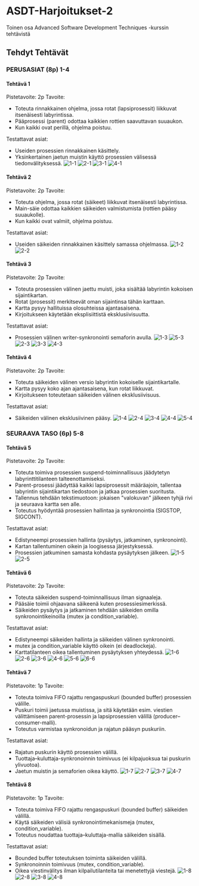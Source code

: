 # ASDT-Harjoitukset-2
Toinen osa Advanced Software Development Techniques -kurssin tehtävistä

## Tehdyt Tehtävät
### PERUSASIAT (8p) 1-4

#### Tehtävä 1
Pistetavoite: 2p
Tavoite:
- Toteuta rinnakkainen ohjelma, jossa rotat (lapsiprosessit) liikkuvat itsenäisesti labyrintissa.
- Pääprosessi (parent) odottaa kaikkien rottien saavuttavan suuaukon.
- Kun kaikki ovat perillä, ohjelma poistuu.

Testattavat asiat:
- Useiden prosessien rinnakkainen käsittely.
- Yksinkertainen jaetun muistin käyttö prosessien välisessä tiedonvälityksessä.
![1-1](kuvat/1-1.png)
![2-1](kuvat/2-1.png)
![3-1](kuvat/3-1.png)
![4-1](kuvat/4-1.png)

#### Tehtävä 2
Pistetavoite: 2p
Tavoite:
- Toteuta ohjelma, jossa rotat (säikeet) liikkuvat itsenäisesti labyrintissa.
- Main-säie odottaa kaikkien säikeiden valmistumista (rottien pääsy suuaukolle).
- Kun kaikki ovat valmiit, ohjelma poistuu.

Testattavat asiat:
- Useiden säikeiden rinnakkainen käsittely samassa ohjelmassa.
![1-2](kuvat/1-2.png)
![2-2](kuvat/2-2.png)

#### Tehtävä 3
Pistetavoite: 2p
Tavoite:
- Toteuta prosessien välinen jaettu muisti, joka sisältää labyrintin kokoisen sijaintikartan.
- Rotat (prosessit) merkitsevät oman sijaintinsa tähän karttaan.
- Kartta pysyy hallituissa olosuhteissa ajantasaisena.
- Kirjoitukseen käytetään eksplisiittistä eksklusiivisuutta.

Testattavat asiat:
- Prosessien välinen writer-synkronointi semaforin avulla.
![1-3](kuvat/1-3.png)
![5-3](kuvat/5-3.png)
![2-3](kuvat/2-3.png)
![3-3](kuvat/3-3.png)
![4-3](kuvat/4-3.png)

#### Tehtävä 4
Pistetavoite: 2p
Tavoite:
- Toteuta säikeiden välinen versio labyrintin kokoiselle sijaintikartalle.
- Kartta pysyy koko ajan ajantasaisena, kun rotat liikkuvat.
- Kirjoitukseen toteutetaan säikeiden välinen eksklusiivisuus.

Testattavat asiat:
- Säikeiden välinen eksklusiivinen pääsy.
![1-4](kuvat/1-4.png)
![2-4](kuvat/2-4.png)
![3-4](kuvat/3-4.png)
![4-4](kuvat/4-4.png)
![5-4](kuvat/5-4.png)

### SEURAAVA TASO (6p) 5-8

#### Tehtävä 5
Pistetavoite: 2p
Tavoite:
- Toteuta toimiva prosessien suspend-toiminnallisuus jäädytetyn labyrinttitilanteen talteenottamiseksi.
- Parent-prosessi jäädyttää kaikki lapsiprosessit määräajoin, tallentaa labyrintin sijaintikartan tiedostoon ja jatkaa prosessien suoritusta.
- Tallennus tehdään tekstimuotoon: jokaisen "valokuvan" jälkeen tyhjä rivi ja seuraava kartta sen alle.
- Toteutus hyödyntää prosessien hallintaa ja synkronointia (SIGSTOP, SIGCONT).

Testattavat asiat:
- Edistyneempi prosessien hallinta (pysäytys, jatkaminen, synkronointi).
- Kartan tallentuminen oikein ja loogisessa järjestyksessä.
- Prosessien jatkuminen samasta kohdasta pysäytyksen jälkeen.
![1-5](kuvat/1-5.png)
![2-5](kuvat/2-5.png)

#### Tehtävä 6
Pistetavoite: 2p
Tavoite:
- Toteuta säikeiden suspend-toiminnallisuus ilman signaaleja.
- Pääsäie toimii ohjaavana säikeenä kuten prosessiesimerkissä.
- Säikeiden pysäytys ja jatkaminen tehdään säikeiden omilla synkronointikeinoilla (mutex ja condition_variable).

Testattavat asiat:
- Edistyneempi säikeiden hallinta ja säikeiden välinen synkronointi.
- mutex ja condition_variable käyttö oikein (ei deadlockeja).
- Karttatilanteen oikea tallentuminen pysäytyksen yhteydessä.
![1-6](kuvat/1-6.png)
![2-6](kuvat/2-6.png)
![3-6](kuvat/3-6.png)
![4-6](kuvat/4-6.png)
![5-6](kuvat/5-6.png)
![6-6](kuvat/6-6.png)

#### Tehtävä 7
Pistetavoite: 1p
Tavoite:
- Toteuta toimiva FIFO rajattu rengaspuskuri (bounded buffer) prosessien välille.
- Puskuri toimii jaetussa muistissa, ja sitä käytetään esim. viestien välittämiseen parent-prosessin ja lapsiprosessien välillä (producer–consumer-malli).
- Toteutus varmistaa synkronoidun ja rajatun pääsyn puskuriin.

Testattavat asiat:
- Rajatun puskurin käyttö prosessien välillä.
- Tuottaja–kuluttaja-synkronoinnin toimivuus (ei kilpajuoksua tai puskurin ylivuotoa).
- Jaetun muistin ja semaforien oikea käyttö.
![1-7](kuvat/1-7.png)
![2-7](kuvat/2-7.png)
![3-7](kuvat/3-7.png)
![4-7](kuvat/4-7.png)

#### Tehtävä 8
Pistetavoite: 1p
Tavoite:
- Toteuta toimiva FIFO rajattu rengaspuskuri (bounded buffer) säikeiden välillä.
- Käytä säikeiden välisiä synkronointimekanismeja (mutex, condition_variable).
- Toteutus noudattaa tuottaja–kuluttaja-mallia säikeiden sisällä.

Testattavat asiat:
- Bounded buffer toteutuksen toiminta säikeiden välillä.
- Synkronoinnin toimivuus (mutex, condition_variable).
- Oikea viestinvälitys ilman kilpailutilanteita tai menetettyjä viestejä.
![1-8](kuvat/1-8.png)
![2-8](kuvat/2-8.png)
![3-8](kuvat/3-8.png)
![4-8](kuvat/4-8.png)
